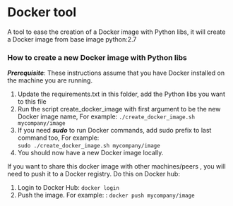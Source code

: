 # Docker tool
A tool to ease the creation of a Docker image with Python libs, it will create a Docker image from base image python:2.7

### How to create a new Docker image with Python libs
***Prerequisite***: These instructions assume that you have Docker installed on the machine you are running.

1. Update the requirements.txt in this folder, add the Python libs you want to this file
2. Run the script create_docker_image with first argument to be the new Docker image name, For example:  ``` ./create_docker_image.sh mycompany/image ```
  1. If you need ***sudo*** to run Docker commands, add sudo prefix to last command too, For example:         
      ``` sudo ./create_docker_image.sh mycompany/image ```
3. You should now have a new Docker image locally.

If you want to share this docker image with other machines/peers , you will need to push it to a Docker registry.
Do this on Docker hub:

1. Login to Docker Hub: ``` docker login ```
2. Push the image. For example: : ``` docker push mycompany/image ```
